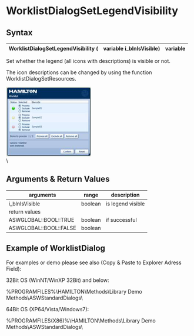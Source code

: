 # WorklistDialogSetLegendVisibility

## Syntax

| WorklistDialogSetLegendVisibility ( | variable i\_blnIsVisible) | variable |
| ----------------------------------- | ------------------------- | -------- |

Set whether the legend (all icons with descriptions) is visible or not.

The icon descriptions can be changed by using the function WorklistDialogSetResources.

![](<../../../../.gitbook/assets/image (16) (1).png>)\
\


## Arguments & Return Values

| arguments              | range   | description       |
| ---------------------- | ------- | ----------------- |
| i\_blnIsVisible        | boolean | is legend visible |
| return values          |         |                   |
| ASWGLOBAL::BOOL::TRUE  | boolean | if successful     |
| ASWGLOBAL::BOOL::FALSE | boolean |                   |

## Example of WorklistDialog

For examples or demo please see also (Copy & Paste to Explorer Adress Field):

32Bit OS (WinNT/WinXP 32Bit) and below:

%PROGRAMFILES%\HAMILTON\Methods\Library Demo Methods\ASWStandardDialogs\\

64Bit OS (XP64/Vista/Windows7):

%PROGRAMFILES(X86)%\HAMILTON\Methods\Library Demo Methods\ASWStandardDialogs\\
